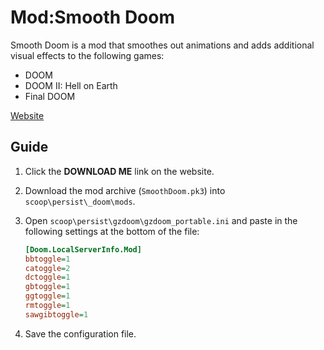 # Mod:Smooth Doom

Smooth Doom is a mod that smoothes out animations and adds additional visual
effects to the following games:

- DOOM
- DOOM II: Hell on Earth
- Final DOOM

[Website][]

## Guide

1. Click the **DOWNLOAD ME** link on the website.
1. Download the mod archive (`SmoothDoom.pk3`) into `scoop\persist\_doom\mods`.
1. Open `scoop\persist\gzdoom\gzdoom_portable.ini` and paste in the following
   settings at the bottom of the file:

   ```ini
   [Doom.LocalServerInfo.Mod]
   bbtoggle=1
   catoggle=2
   dctoggle=1
   gbtoggle=1
   ggtoggle=1
   rmtoggle=1
   sawgibtoggle=1
   ```

1. Save the configuration file.

<!-- Reference Links -->

[website]: https://forum.zdoom.org/viewtopic.php?t=45550
